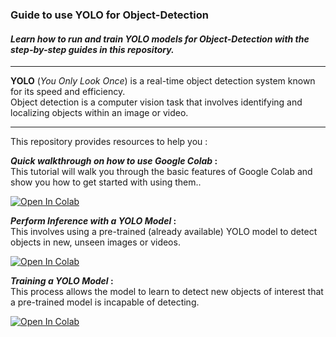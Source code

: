 ### Guide to use YOLO for Object-Detection


#### _Learn how to run and train YOLO models for Object-Detection with the step-by-step guides in this repository._

---

**YOLO** (_You Only Look Once_) is a real-time object detection system known for its speed and efficiency.\
Object detection is a computer vision task that involves identifying and localizing objects within an image or video.

---

This repository provides resources to help you :

**_Quick walkthrough on how to use Google Colab_ :**\
This tutorial will walk you through the basic features of Google Colab and show you how to get started with using them..

[![ Open In Colab ](https://colab.research.google.com/assets/colab-badge.svg)](https://colab.research.google.com/drive/1C_qHuzy5190pYMkN7C2FHRkN4P8n6nGv)

**_Perform Inference with a YOLO Model_ :**\
This involves using a pre-trained (already available) YOLO model to detect objects in new, unseen images or videos.

[![ Open In Colab ](https://colab.research.google.com/assets/colab-badge.svg)](https://colab.research.google.com/drive/1C_qHuzy5190pYMkN7C2FHRkN4P8n6nGv)


**_Training a YOLO Model_ :**\
This process allows the model to learn to detect new objects of interest that a pre-trained model is incapable of detecting.

[![ Open In Colab ](https://colab.research.google.com/assets/colab-badge.svg)](https://colab.research.google.com/github/roboflow/notebooks/blob/main/notebooks/train-yolov8-object-detection-on-custom-dataset.ipynb)


